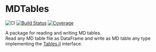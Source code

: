 # MDTables

![CI](https://github.com/TheRoniOne/MDTables.jl/workflows/CI/badge.svg)
[![Build Status](https://ci.appveyor.com/api/projects/status/github/TheRoniOne/MDTables.jl?svg=true)](https://ci.appveyor.com/project/TheRoniOne/MDTables-jl)
[![Coverage](https://codecov.io/gh/TheRoniOne/MDTables.jl/branch/master/graph/badge.svg)](https://codecov.io/gh/TheRoniOne/MDTables.jl)

A package for reading and writing MD tables.
<br>
Read any MD table file as DataFrame and write as MD table any type implementing the [Tables.jl](https://github.com/JuliaData/Tables.jl) interface.
